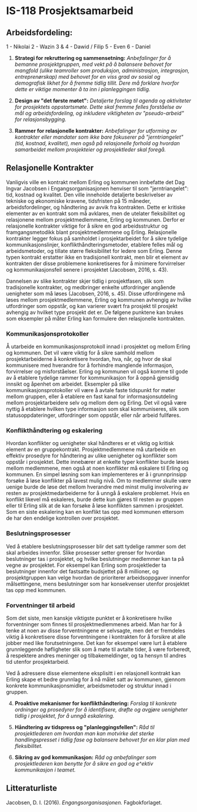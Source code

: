 # IS-118 Prosjektsamarbeid

## Arbeidsfordeling:

1 - Nikolai
2 - Wazin
3 & 4 - Dawid / Filip
5 - Even
6 - Daniel

1. **Strategi for rekruttering og sammensetning:** *Anbefalinger for å bemanne prosjektgruppen, med vekt på å balansere behovet for mangfold (ulike teamroller som produksjon, administrasjon, integrasjon, entreprenørskap) med behovet for en viss grad av sosial og demografisk likhet for å fremme tidlig tillit. Dere må forklare hvorfor dette er viktige momenter å ta inn i planleggingen tidlig.*



2. **Design av "det første møtet":** *Detaljerte forslag til agenda og aktiviteter for prosjektets oppstartsmøte. Dette skal fremme felles forståelse av mål og arbeidsfordeling, og inkludere viktigheten av "pseudo-arbeid" for relasjonsbygging.*



3. **Rammer for relasjonelle kontrakter:** *Anbefalinger for utforming av kontrakter eller mandater som ikke bare fokuserer på "jerntriangelet" (tid, kostnad, kvalitet), men også på relasjonelle forhold og hvordan samarbeidet mellom prosjekteier og prosjektleder skal foregå.*

## Relasjonelle Kontrakter
Vanligvis ville en kontrakt mellom Erling og kommunen innbefatte det Dag Ingvar Jacobsen i Engangsorganisasjonen henviser til som "jerntriangelet": tid, kostnad og kvalitet. Den ville inneholde detaljerte beskrivelser av tekniske og økonomiske kravene, tidsfristen på 15 måneder, arbeidsfordelinger, og håndtering av avvik fra kontrakten. Dette er kritiske elementer av en kontrakt som må avklares, men de utelater fleksibilitet og relasjonene mellom prosjektmedlemmene, Erling og kommunen. Derfor er relasjonelle kontrakter viktige for å sikre en god arbeidsstruktur og framgangsmetodikk blant prosjektmedlemmene og Erling. Relasjonelle kontrakter legger fokus på samholdet i prosjektarbeidet for å sikre tydelige kommunikasjonslinjer, konflikthåndteringsmetoder, etablere felles mål og arbeidsmetoder, og tillate større fleksibilitet for ledere som Erling. Denne typen kontrakt erstatter ikke en tradisjonell kontrakt, men blir et element av kontrakten der disse problemene konkretiseres for å minimere forvirrelser og kommunikasjonsfeil senere i prosjektet (Jacobsen, 2016, s. 43).

Dannelsen av slike kontrakter skjer tidlig i prosjektfasen, slik som tradisjonelle kontrakter, og medbringer enkelte utfordringer angående uenigheter som må løses (Jacobsen, 2016, s. 45). Disse utfordringene må løses mellom prosjektmedlemmene, Erling og kommunen avhengig av hvilke utfordringer som oppstår, og kan varierer svært fra prosjekt til prosjekt avhengig av hvilket type prosjekt det er. De følgene punktene kan brukes som eksempler på måter Erling kan formulere den relasjonelle kontrakten.

### Kommunikasjonsprotokoller
Å utarbeide en kommunikasjonsprotokoll innad i prosjektet og mellom Erling og kommunen. Det vil være viktig for å sikre samhold mellom prosjektarbeiderne å konkretisere hvordan, hva, når, og hvor de skal kommunisere med hverandre for å forhindre manglende informasjon, forvirrelser og misforståelser. Erling og kommunen vil også komme til gode av å etablere tydelige rammer for kommunikasjon for å oppnå gjensidig innsikt og åpenhet om arbeidet. Eksempler på slike kommunikasjonsprotokoller vil være å avtale faste tidspunkt for møter mellom gruppen, eller å etablere en fast kanal for informasjonsutdeling mellom prosjektarbeidere selv og mellom dem og Erling. Det vil også være nyttig å etablere hvilken type informasjon som skal kommuniseres, slik som statusoppdateringer, utfordringer som oppstår, eller når arbeid fullføres. 


### Konflikthåndtering og eskalering
Hvordan konflikter og uenigheter skal håndteres er et viktig og kritisk element av en gruppekontrakt. Prosjektmedlemmene må utarbeide en effektiv prosedyre for håndtering av ulike uenigheter og konflikter som oppstår i prosjektet. Dette innebærer at enkelte typer konflikter burde løses mellom medlemmene, men også at noen konflikter må eskalere til Erling og kommunen. En simpel løsning som kan implementeres er å i grunnprinsipp forsøke å løse konflikter på lavest mulig nivå. Om to medlemmer skulle være uenige burde de løse det mellom hverandre med minst mulig involvering av resten av prosjektmedarbeiderne for å unngå å eskalere problemet. Hvis en konflikt likevel må eskaleres, burde dette kun gjøres til resten av gruppen eller til Erling slik at de kan forsøke å løse konflikten sammen i prosjektet. Som en siste eskalering kan en konflikt tas opp med kommunen ettersom de har den endelige kontrollen over prosjektet.

### Beslutningsprosesser
Ved å etablere beslutningsprosesser blir det satt tydelige rammer som det skal arbeides innenfor. Slike prosesser setter grenser for hvordan beslutninger tas i prosjektet, og hvilke beslutninger medlemmer kan ta på vegne av prosjektet. For eksempel kan Erling som prosjektleder ta beslutninger innenfor det fastsatte budsjettet på 8 millioner, og prosjektgruppen kan velge hvordan de prioriterer arbeidsoppgaver innenfor målsettingene, mens beslutninger som har konsekvenser utenfor prosjektet tas opp med kommunen.

### Forventninger til arbeid
Som det siste, men kanskje viktigste punktet er å konkretisere hvilke forventninger som finnes til prosjektmedlemmenes arbeid. 
Man har for å tenke at noen av disse forventningene er selvsagte, men det er fremdeles viktig å konkretisere disse forventningene i kontrakten for å forsikre at alle jobber med like forutsetningene.  Det kan for eksempel være lurt å etablere grunnleggende høfligheter slik som å møte til avtalte tider, å være forberedt, å respektere andres meninger og tilbakemeldinger, og ta hensyn til andres tid utenfor prosjektarbeid.

Ved å adressere disse elementene eksplisitt i en relasjonell kontrakt kan Erling skape et bedre grunnlag for å nå målet satt av kommunen, gjennom konkrete kommunikasjonsmidler, arbeidsmetoder og struktur innad i gruppen.


4. **Proaktive mekanismer for konflikthåndtering:** *Forslag til konkrete ordninger og prosedyrer for å identifisere, drøfte og avgjøre uenigheter tidlig i prosjektet, for å unngå eskalering.*



5. **Håndtering av tidspress og "planleggingsfellen":** *Råd til prosjektlederen om hvordan man kan motvirke det sterke handlingspresset i tidlig fase og balansere behovet for en klar plan med fleksibilitet.*



6. **Sikring av god kommunikasjon:** *Råd og anbefalinger som prosjektlederen kan benytte for å sikre en god og e^ektiv kommunikasjon i teamet.*

## Litteraturliste

Jacobsen, D. I. (2016). *Engangsorganisasjonen.* Fagbokforlaget. 